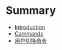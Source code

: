 # Summary

* [Introduction](README.md)
* [Cammands](cammands.md)
* [用户切换命令](commands/common-commands/yong_hu_qie_huan_ming_ling.md)

